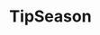 ---
layout: aitool
title: TipSeason
siteurl: https://tipseason.com/
image: https://tipseason.com/assets/images/midjourney-series-tipseason.png
description: "A free stable diffusion API tool with many models to help implement generative AI into your app.
<br><br>Prodia is changing the game of AI integration in software applications by offering an easily accessible API for image and music generation. Their mission to democratize AI has resulted in over one million API-generated creations every week.
<br><br>Prodia's Stable Diffusion API is streamlined and user-friendly, eliminating the need for developers to handle their own GPU infrastructure. With Prodia, the hassle of training AI models and managing GPU resources is a thing of the past. Their powerful GPU resources do the heavy lifting, allowing developers to focus on bringing their AI vision to life.
<br><br>To learn more about how Prodia can help make your AI dreams a reality, sign up and start building today." 
tech: [Vue.js, Github Pages]
tags: [Programming, AI Tools, Blogging]
category: coding
pricing: Free
featured: false
paidcustomer: false
---